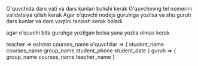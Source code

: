 O'quvchida dars vati va dars kunlari bolishi kerak
O'quvchining tel nomerini validatsiya qilish kerak
Agar o'quvchi nodejs guruhiga yozilsa va shu guruh dars kunlar va dars vaqtini tanlash kerak boladi

agar o'quvchi bita guruhga yozilgan bolsa yana yozila olmas kerak

teacher => eshmat
courses_name
o'quvchilar => {
student_name
courses_name
group_name
student_phone
student_date
}
guruh => {
group_name
courses_name
teacher_name
}
